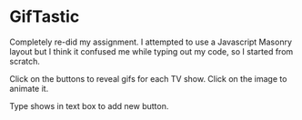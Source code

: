 # GifTastic

Completely re-did my assignment. I attempted to use a Javascript Masonry layout but I think it confused me while typing out my code, so I started from scratch. 

Click on the buttons to reveal gifs for each TV show. Click on the image to animate it. 

Type shows in text box to add new button. 
